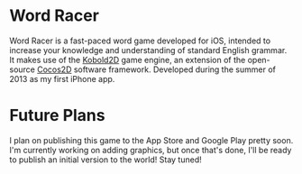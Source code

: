 # Word Racer
Word Racer is a fast-paced word game developed for iOS, intended to increase your knowledge and understanding of standard English grammar. It makes use of the <a href="http://www.kobold2d.com/display/KKSITE/Home">Kobold2D</a> game engine, an extension of the open-source <a href= "http://www.cocos2d-swift.org/">Cocos2D</a> software framework. Developed during the summer of 2013 as my first iPhone app.
# Future Plans
I plan on publishing this game to the App Store and Google Play pretty soon. I'm currently working on adding graphics, but once that's done, I'll be ready to publish an initial version to the world! Stay tuned!
